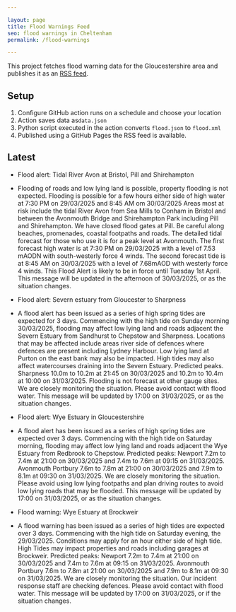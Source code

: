 ```yaml
---

layout: page
title: Flood Warnings Feed
seo: flood warnings in Cheltenham
permalink: /flood-warnings

---
```


This project fetches flood warning data for the Gloucestershire area and publishes it as an [RSS feed](/flood.xml).

## Setup

1. Configure GitHub action runs on a schedule and choose your location
2. Action saves data as`data.json`
3. Python script executed in the action converts `flood.json` to `flood.xml`
4. Published using a GitHub Pages the RSS feed is available.

## Latest

<!-- flood_marker starts -->
- Flood alert: Tidal River Avon at Bristol, Pill and Shirehampton
- Flooding of roads and low lying land is possible, property flooding is not expected.
Flooding is possible for a few hours either side of high water at 7:30 PM on 29/03/2025 and 8:45 AM om 30/03/2025
Areas most at risk include the tidal River Avon from Sea Mills to Conham in Bristol and between the Avonmouth Bridge and Shirehampton Park including Pill and Shirehampton.
We have closed flood gates at Pill.
Be careful along beaches, promenades, coastal footpaths and roads.
The detailed tidal forecast for those who use it is for a peak level at Avonmouth. The first forecast high water is at 7:30 PM on 29/03/2025 with a level of 7.53 mAODN with south-westerly force 4 winds.  The second forecast tide is at 8:45 AM on 30/03/2025 with a level of 7.68mAOD with westerly force 4 winds.  This Flood Alert is likely to be in force until Tuesday 1st April.
This message will be updated in the afternoon of 30/03/2025, or as the situation changes.
- Flood alert: Severn estuary from Gloucester to Sharpness
-  A flood alert has been issued as a series of high spring tides are expected for 3 days. Commencing with the high tide on Sunday morning 30/03/2025, flooding may affect low lying land and roads adjacent the Severn Estuary from Sandhurst to Chepstow and Sharpness. Locations that may be affected include areas river side of defences where defences are present including Lydney Harbour. Low lying land at Purton on the east bank may also be impacted. High tides may also affect watercourses draining into the Severn Estuary.
Predicted peaks. Sharpness 10.0m to 10.2m at 21:45 on 30/03/2025 and 10.2m to 10.4m at 10:00 on 31/03/2025.
Flooding is not forecast at other gauge sites.
We are closely monitoring the situation.
Please avoid contact with flood water.
This message will be updated by 17:00 on 31/03/2025, or as the situation changes. 

- Flood alert: Wye Estuary in Gloucestershire
-   A flood alert has been issued as a series of high spring tides are expected over 3 days. Commencing with the high tide on Saturday morning, flooding may affect low lying land and roads adjacent the Wye Estuary from Redbrook to Chepstow.
Predicted peaks: Newport 7.2m to 7.4m at 21:00 on 30/03/2025 and 7.4m to 7.6m at 09:15 on 31/03/2025.
Avonmouth Portbury 7.6m to 7.8m at 21:00 on 30/03/2025 and 7.9m to 8.1m at 09:30 on 31/03/2025.
We are closely monitoring the situation.
Please avoid using low lying footpaths and plan driving routes to avoid low lying roads that may be flooded.
This message will be updated by 17:00 on 31/03/2025, or as the situation changes.

- Flood warning: Wye Estuary at Brockweir
-  A flood warning has been issued as a series of high tides are expected over 3 days. Commencing with the high tide on Saturday evening, the 29/03/2025. Conditions may apply for an hour either side of high tide. High Tides may impact properties and roads including garages at Brockweir.
Predicted peaks: Newport 7.2m to 7.4m at 21:00 on 30/03/2025 and 7.4m to 7.6m at 09:15 on 31/03/2025.
Avonmouth Portbury 7.6m to 7.8m at 21:00 on 30/03/2025 and 7.9m to 8.1m at 09:30 on 31/03/2025.
We are closely monitoring the situation.
Our incident response staff are checking defences. Please avoid contact with flood water.
This message will be updated by 17:00 on 31/03/2025, or if the situation changes.


<!-- flood_marker ends -->